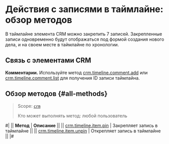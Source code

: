 # Действия с записями в таймлайне: обзор методов

В таймлайне элемента CRM можно закрепить 7 записей. Закрепленные записи одновременно будут отображаться под формой создания нового дела, и на своем месте в таймлайне по хронологии.

## Связь с элементами CRM

**Комментарии.** Используйте метод [crm.timeline.comment.add](../comments/crm-timeline-comment-add.md) или [crm.timeline.comment.list](../comments/crm-timeline-comment-list.md) для получения ID записи таймлайна.

## Обзор методов {#all-methods}

> Scope: [`crm`](../../../scopes/permissions.md)
>
> Кто может выполнять метод: любой пользователь

#|
|| **Метод** | **Описание** ||
|| [crm.timeline.item.pin](./crm-timeline-item-pin.md) | Закрепляет запись в таймлайне ||
|| [crm.timeline.item.unpin](./crm-timeline-item-unpin.md) | Открепляет запись в таймлайне ||
|#

